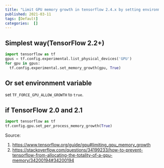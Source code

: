```yaml
---
title: "Limit GPU memory growth in tensorflow 2.4.x by setting environment variable"
published: 2021-03-11
tags: [Default]
categories:  []
---
```


## Simplest way(TensorFlow 2.2+)
```python
import tensorflow as tf
gpus = tf.config.experimental.list_physical_devices('GPU')
for gpu in gpus:
  tf.config.experimental.set_memory_growth(gpu, True)
```

## Or set environment variable
set `TF_FORCE_GPU_ALLOW_GROWTH` to `true`.

## if TensorFlow 2.0 and 2.1
```python
import tensorflow as tf
tf.config.gpu.set_per_process_memory_growth(True)
```

Source:  
1. https://www.tensorflow.org/guide/gpu#limiting_gpu_memory_growth 
2. https://stackoverflow.com/questions/34199233/how-to-prevent-tensorflow-from-allocating-the-totality-of-a-gpu-memory/34200194#34200194 
